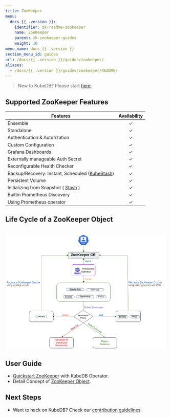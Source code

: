 ```yaml
---
title: ZooKeeper
menu:
  docs_{{ .version }}:
    identifier: zk-readme-zookeeper
    name: ZooKeeper
    parent: zk-zookeeper-guides
    weight: 10
menu_name: docs_{{ .version }}
section_menu_id: guides
url: /docs/{{ .version }}/guides/zookeeper/
aliases:
  - /docs/{{ .version }}/guides/zookeeper/README/
---
```


> New to KubeDB? Please start [here](/docs/README.md).

## Supported ZooKeeper Features
| Features                                                                  | Availability |
|---------------------------------------------------------------------------|:------------:|
| Ensemble                                                                  |   &#10003;   |
| Standalone                                                                |   &#10003;   |
| Authentication & Autorization                                             |   &#10003;   | 
| Custom Configuration                                                      |   &#10003;   | 
| Grafana Dashboards                                                        |   &#10003;   | 
| Externally manageable Auth Secret                                         |   &#10003;   |
| Reconfigurable Health Checker                                             |   &#10003;   |
| Backup/Recovery: Instant, Scheduled ([KubeStash](https://kubestash.com/)) |   &#10003;   | 
| Persistent Volume                                                         |   &#10003;   |
| Initializing from Snapshot ( [Stash](https://stash.run/) )                |   &#10003;   |
| Builtin Prometheus Discovery                                              |   &#10003;   | 
| Using Prometheus operator                                                 |   &#10003;   |

## Life Cycle of a ZooKeeper Object

<p align="center">
  <img alt="lifecycle"  src="/docs/images/zookeeper/zookeeper-lifecycle.png">
</p>

## User Guide

- [Quickstart ZooKeeper](/docs/guides/zookeeper/quickstart/quickstart.md) with KubeDB Operator.
- Detail Concept of [ZooKeeper Object](/docs/guides/zookeeper/concepts/zookeeper.md).


## Next Steps

- Want to hack on KubeDB? Check our [contribution guidelines](/docs/CONTRIBUTING.md).